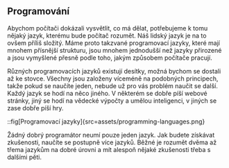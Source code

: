 ## Programování

Abychom počítači dokázali vysvětlit, co má dělat, potřebujeme k tomu nějaký jazyk, kterému bude počítač rozumět. Náš lidský jazyk je na to ovšem příliš složitý. Máme proto takzvané programovací jazyky, které mají mnohem přísnější strukturu, jsou mnohem jednodušší než jazyky přirozené a jsou vymyšlené přesně podle toho, jakým způsobem počítače pracují.

Různých programovacích jazyků existují desítky, možná bychom se dostali až ke stovce. Všechny jsou založeny víceméně na podobných principech, takže pokud se naučíte jeden, nebude už pro vás problém naučit se další. Každý jazyk se hodí na něco jiného. V některém se dobře píší webové stránky, jiný se hodí na vědecké výpočty a umělou inteligenci, v jiných se zase dobře píší hry.

::fig[Programovací jazyky]{src=assets/programming-languages.png}

Žádný dobrý programátor neumí pouze jeden jazyk. Jak budete získávat zkušenosti, naučíte se postupně více jazyků. Běžné je rozumět dvěma až třema jazykům na dobré úrovni a mít alespoň nějaké zkušenosti třeba s dalšími pěti.
